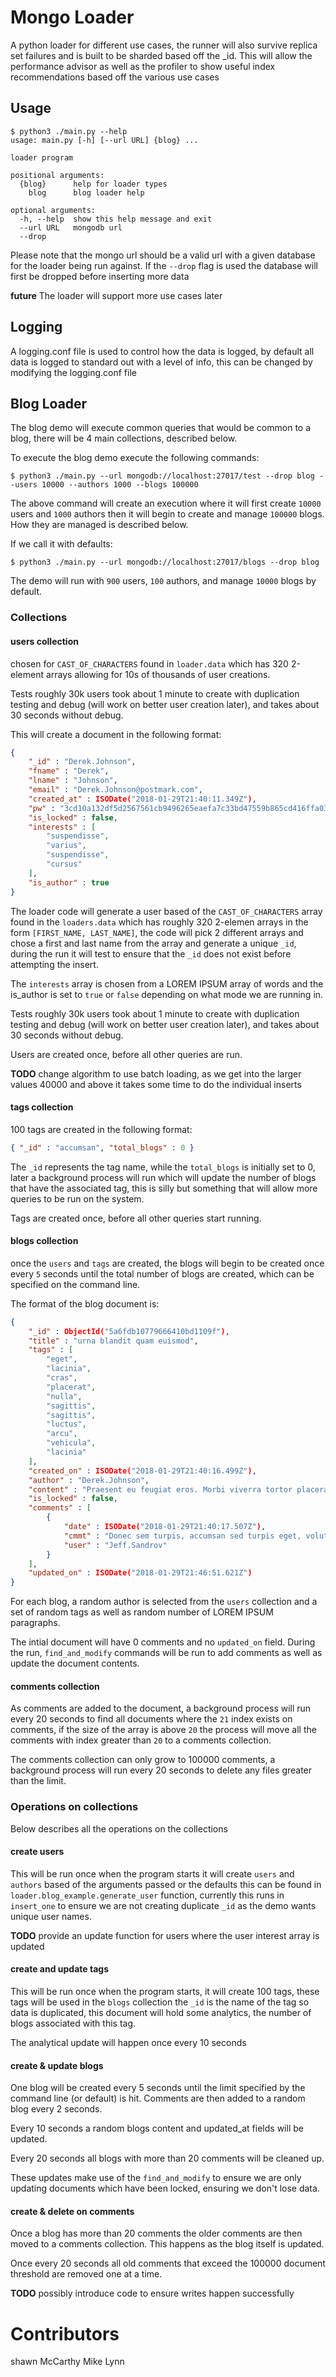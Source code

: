 # Mongo Loader

A python loader for different use cases, the runner will also survive replica set failures and is built to be
sharded based off the _id.  This will allow the performance advisor as well as the profiler to show useful
index recommendations based off the various use cases

## Usage

```commandline
$ python3 ./main.py --help
usage: main.py [-h] [--url URL] {blog} ...

loader program

positional arguments:
  {blog}      help for loader types
    blog      blog loader help

optional arguments:
  -h, --help  show this help message and exit
  --url URL   mongodb url
  --drop
```

Please note that the mongo url should be a valid url with a given database for the loader being run against.
If the `--drop` flag is used the database will first be dropped before inserting more data

**future** The loader will support more use cases later 

## Logging

A logging.conf file is used to control how the data is logged, by default all data is logged to standard out with a 
level of info, this can be changed by modifying the logging.conf file

## Blog Loader

The blog demo will execute common queries that would be common to a blog, there will be 4 main collections, described 
below.

To execute the blog demo execute the following commands:

```commandline
$ python3 ./main.py --url mongodb://localhost:27017/test --drop blog --users 10000 --authors 1000 --blogs 100000
```

The above command will create an execution where it will first create `10000` users and `1000` authors then it will
begin to create and manage `100000` blogs.  How they are managed is described below.

If we call it with defaults:
```commandline
$ python3 ./main.py --url mongodb://localhost:27017/blogs --drop blog
```

The demo will run with `900` users, `100` authors, and manage `10000` blogs by default.

### Collections
#### users collection
chosen for `CAST_OF_CHARACTERS` found in `loader.data` which has 320 2-element arrays allowing for 10s of thousands of 
user creations.

Tests roughly 30k users took about 1 minute to create with duplication testing and debug (will work on better user creation later), 
and takes about 30 seconds without debug.

This will create a document in the following format:
```json
{
	"_id" : "Derek.Johnson",
	"fname" : "Derek",
	"lname" : "Johnson",
	"email" : "Derek.Johnson@postmark.com",
	"created_at" : ISODate("2018-01-29T21:40:11.349Z"),
	"pw" : "3cd10a132df5d2567561cb9496265eaefa7c33bd47559b865cd416ffa039",
	"is_locked" : false,
	"interests" : [
		"suspendisse",
		"varius",
		"suspendisse",
		"cursus"
	],
	"is_author" : true
}
```

The loader code will generate a user based of the `CAST_OF_CHARACTERS` array found in the `loaders.data` which has roughly
320 2-elemen arrays in the form `[FIRST_NAME, LAST_NAME]`, the code will pick 2 different arrays and chose a first and last 
name from the array and generate a unique `_id`, during the run it will test to ensure that the `_id` does not exist 
before attempting the insert.  

The `interests` array is chosen from a LOREM IPSUM array of words and the is_author is set to `true` or `false` depending
on what mode we are running in.

Tests roughly 30k users took about 1 minute to create with duplication testing and debug (will work on better user creation later), 
and takes about 30 seconds without debug.

Users are created once, before all other queries are run.

**TODO** change algorithm to use batch loading, as we get into the larger values 40000 and above it takes some time to do
the individual inserts

#### tags collection

100 tags are created in the following format:
```json
{ "_id" : "accumsan", "total_blogs" : 0 }
```

The `_id` represents the tag name, while the `total_blogs` is initially set to 0, later a background process will run
which will update the number of blogs that have the associated tag, this is silly but something that will allow more
queries to be run on the system.

Tags are created once, before all other queries start running.

#### blogs collection

once the `users` and `tags` are created, the blogs will begin to be created once every `5` seconds until the total number
of blogs are created, which can be specified on the command line.

The format of the blog document is: 
```json
{
	"_id" : ObjectId("5a6fdb10779666410bd1109f"),
	"title" : "urna blandit quam euismod",
	"tags" : [
		"eget",
		"lacinia",
		"cras",
		"placerat",
		"nulla",
		"sagittis",
		"sagittis",
		"luctus",
		"arcu",
		"vehicula",
		"lacinia"
	],
	"created_on" : ISODate("2018-01-29T21:40:16.499Z"),
	"author" : "Derek.Johnson",
	"content" : "Praesent eu feugiat eros. Morbi viverra tortor placerat eros gravida, ...",
	"is_locked" : false,
	"comments" : [
		{
			"date" : ISODate("2018-01-29T21:40:17.507Z"),
			"cmmt" : "Donec sem turpis, accumsan sed turpis eget, volutpat interdum augue. Nullam eget dolor tellus. Curabitur metus",
			"user" : "Jeff.Sandrov"
		}
	],
	"updated_on" : ISODate("2018-01-29T21:46:51.621Z")
}
```

For each blog, a random author is selected from the `users` collection and a set of random tags as well as random number
of LOREM IPSUM paragraphs.

The intial document will have 0 comments and no `updated_on` field.  During the run, `find_and_modify` commands will be
run to add comments as well as update the document contents.


#### comments collection
As comments are added to the document, a background process will run every 20 seconds to find all documents where the `21` index exists 
on comments, if the size of the array is above `20` the process will move all the comments with index greater than `20` 
to a comments collection.

The comments collection can only grow to 100000 comments, a background process will run every 20 seconds to delete any 
files greater than the limit.

### Operations on collections
Below describes all the operations on the collections

#### create users
This will be run once when the program starts it will create `users` and `authors` based of the arguments passed or the defaults
this can be found in `loader.blog_example.generate_user` function, currently this runs in `insert_one` to ensure we are not
creating duplicate `_id` as the demo wants unique user names.

**TODO** provide an update function for users where the user interest array is updated

#### create and update tags
This will be run once when the program starts, it will create 100 tags, these tags will be used in the `blogs` collection
the `_id` is the name of the tag so data is duplicated, this document will hold some analytics, the number of blogs associated
with this tag. 

The analytical update will happen once every 10 seconds

#### create & update blogs
One blog will be created every 5 seconds until the limit specified by the command line (or default) is hit.  Comments are 
then added to a random blog every 2 seconds.

Every 10 seconds a random blogs content and updated_at fields will be updated.

Every 20 seconds all blogs with more than 20 comments will be cleaned up.

These updates make use of the `find_and_modify` to ensure we are only updating documents which have been locked, ensuring
we don't lose data.

#### create & delete on comments
Once a blog has more than 20 comments the older comments are then moved to a comments collection.  This happens as the 
blog itself is updated.  

Once every 20 seconds all old comments that exceed the 100000 document threshold are removed one at a time.

**TODO** possibly introduce code to ensure writes happen successfully 

# Contributors
shawn McCarthy
Mike Lynn